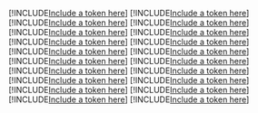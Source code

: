 [!INCLUDE[Include a token here](refs1524790942005/r1.md)]
[!INCLUDE[Include a token here](refs1524790942005/r2.md)]
[!INCLUDE[Include a token here](refs1524790942005/r3.md)]
[!INCLUDE[Include a token here](refs1524790942005/r4.md)]
[!INCLUDE[Include a token here](refs1524790942005/r5.md)]
[!INCLUDE[Include a token here](refs1524790942005/r6.md)]
[!INCLUDE[Include a token here](refs1524790942005/r7.md)]
[!INCLUDE[Include a token here](refs1524790942005/r8.md)]
[!INCLUDE[Include a token here](refs1524790942005/r9.md)]
[!INCLUDE[Include a token here](refs1524790942005/r10.md)]
[!INCLUDE[Include a token here](refs1524790942005/r11.md)]
[!INCLUDE[Include a token here](refs1524790942005/r12.md)]
[!INCLUDE[Include a token here](refs1524790942005/r13.md)]
[!INCLUDE[Include a token here](refs1524790942005/r14.md)]
[!INCLUDE[Include a token here](refs1524790942005/r15.md)]
[!INCLUDE[Include a token here](refs1524790942005/r16.md)]
[!INCLUDE[Include a token here](refs1524790942005/r17.md)]
[!INCLUDE[Include a token here](refs1524790942005/r18.md)]
[!INCLUDE[Include a token here](refs1524790942005/r19.md)]
[!INCLUDE[Include a token here](refs1524790942005/r20.md)]